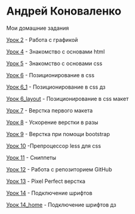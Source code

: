 
# Андрей Коноваленко
Мои домашние задания

[Урок 2](https://andrea-konova.github.io/Lesson2/img "Дз по уроку 2") - Работа с графикой

[Урок 4](https://andrea-konova.github.io/Lesson4/src/ "Дз по уроку 4") - Знакомство с основами html

[Урок 5](https://andrea-konova.github.io/Lesson5/src/ "Дз по уроку 5") - Знакомство с основами css

[Урок 6](https://andrea-konova.github.io/Lesson6/src/ "Дз по уроку 6") - Позиционирование в css

[Урок 6_1](https://andrea-konova.github.io/Lesson6_1/src/ "Дз по уроку 6_1") - Позиционирование в css дз

[Урок 6_layout](https://andrea-konova.github.io/Lesson6_layout/src/ "Дз по уроку 6_layout") - Позиционирование в css макет

[Урок 7](https://andrea-konova.github.io/Lesson7/src/ "Дз по уроку 7") - Верстка первого макета

[Урок 8](https://andrea-konova.github.io/Lesson8/src/ "Дз по уроку 8") - Ускорение верстки в разы

[Урок 9](https://andrea-konova.github.io/Lesson9/src/ "Дз по уроку 9") - Верстка при помощи bootstrap

[Урок 10](https://andrea-konova.github.io/Lesson10/src/ "Дз по уроку 10") -Препроцессор less для css

[Урок 11](https://andrea-konova.github.io/Lesson9/src/ "Дз по уроку 11") - Сниппеты

[Урок 12](https://andrea-konova.github.io/Lesson12/src/ "Дз по уроку 12") - Работа с репозиторием GitHub

[Урок 13](https://andrea-konova.github.io/Lesson13/src/ "Дз по уроку 13") - Pixel Perfect верстка

[Урок 14](https://andrea-konova.github.io/Lesson13/src/ "Урок 14") - Подключение шрифтов

[Урок 14_home](https://andrea-konova.github.io/Lesson13/src/ "Дз по уроку 14") - Подключение шрифтов дз
